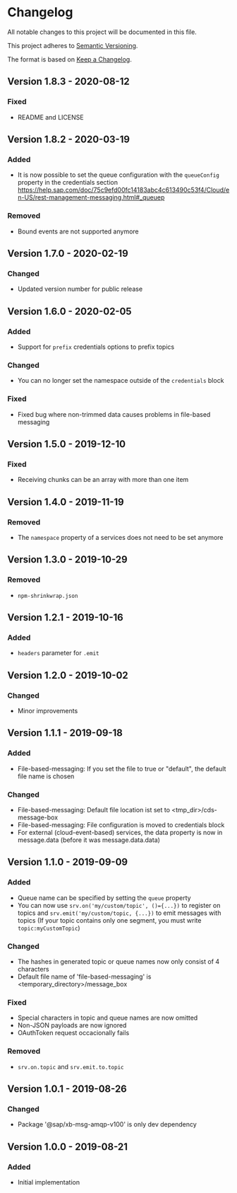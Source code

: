 # Changelog

All notable changes to this project will be documented in this file.

This project adheres to [Semantic Versioning](http://semver.org/).

The format is based on [Keep a Changelog](http://keepachangelog.com/).

## Version 1.8.3 - 2020-08-12

### Fixed
- README and LICENSE

## Version 1.8.2 - 2020-03-19

### Added

- It is now possible to set the queue configuration with the `queueConfig` property in the credentials section
  https://help.sap.com/doc/75c9efd00fc14183abc4c613490c53f4/Cloud/en-US/rest-management-messaging.html#_queuep

### Removed

- Bound events are not supported anymore

## Version 1.7.0 - 2020-02-19

### Changed

- Updated version number for public release

## Version 1.6.0 - 2020-02-05

### Added

- Support for `prefix` credentials options to prefix topics

### Changed

- You can no longer set the namespace outside of the `credentials` block

### Fixed

- Fixed bug where non-trimmed data causes problems in file-based messaging

## Version 1.5.0 - 2019-12-10

### Fixed

- Receiving chunks can be an array with more than one item

## Version 1.4.0 - 2019-11-19

### Removed

- The `namespace` property of a services does not need to be set anymore

## Version 1.3.0 - 2019-10-29

### Removed

- `npm-shrinkwrap.json`

## Version 1.2.1 - 2019-10-16

### Added

- `headers` parameter for `.emit`
 
## Version 1.2.0 - 2019-10-02

### Changed

- Minor improvements

## Version 1.1.1 - 2019-09-18

### Added

- File-based-messaging: If you set the file to true or "default", the default file name is chosen

### Changed

- File-based-messaging: Default file location ist set to <tmp_dir>/cds-message-box
- File-based-messaging: File configuration is moved to credentials block
- For external (cloud-event-based) services, the data property is now in message.data (before it was message.data.data)

## Version 1.1.0 - 2019-09-09

### Added

- Queue name can be specified by setting the `queue` property
- You can now use `srv.on('my/custom/topic', ()={...})` to register on topics
  and `srv.emit('my/custom/topic, {...})` to emit messages with topics (If your
  topic contains only one segment, you must write `topic:myCustomTopic`)

### Changed

- The hashes in generated topic or queue names now only consist of 4 characters
- Default file name of 'file-based-messaging' is <temporary_directory>/message_box

### Fixed

- Special characters in topic and queue names are now omitted
- Non-JSON payloads are now ignored
- OAuthToken request occacionally fails

### Removed

- `srv.on.topic` and `srv.emit.to.topic`

## Version 1.0.1 - 2019-08-26

### Changed

- Package '@sap/xb-msg-amqp-v100' is only dev dependency

## Version 1.0.0 - 2019-08-21

### Added

- Initial implementation
